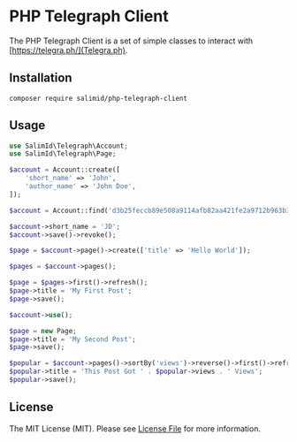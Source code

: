 # PHP Telegraph Client

The PHP Telegraph Client is a set of simple classes to interact with [https://telegra.ph/](Telegra.ph).

## Installation

```
composer require salimid/php-telegraph-client
```

## Usage

``` php
use SalimId\Telegraph\Account;
use SalimId\Telegraph\Page;

$account = Account::create([
    'short_name' => 'John',
    'author_name' => 'John Doe',
]);

$account = Account::find('d3b25feccb89e508a9114afb82aa421fe2a9712b963b387cc5ad71e58722');

$account->short_name = 'JD';
$account->save()->revoke();

$page = $account->page()->create(['title' => 'Hello World']);

$pages = $account->pages();

$page = $pages->first()->refresh();
$page->title = 'My First Post';
$page->save();

$account->use();

$page = new Page;
$page->title = 'My Second Post';
$page->save();

$popular = $account->pages()->sortBy('views')->reverse()->first()->refresh();
$popular->title = 'This Post Got ' . $popular->views . ' Views';
$popular->save();
```

## License 
The MIT License (MIT). Please see [License File](LICENSE) for more information.
